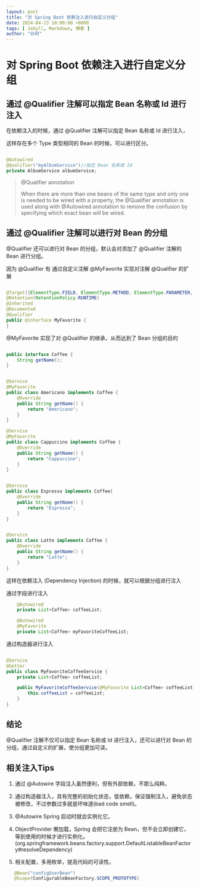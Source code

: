 ```yaml
---
layout: post
title: "对 Spring Boot 依赖注入进行自定义分组"
date: 2024-04-23 10:00:00 +0800
tags: [ Jekyll, Markdown, 博客 ]
author: "孙珂"
---
```


# 对 Spring Boot 依赖注入进行自定义分组

## 通过 @Qualifier 注解可以指定 Bean 名称或 Id 进行注入
在依赖注入的时候，通过 @Qualifier 注解可以指定 Bean 名称或 Id 进行注入，

这样存在多个 Type 类型相同的 Bean 的时候，可以进行区分。

```java

@Autowired
@Qualifier("myAlbumService")//指定 Bean 名称或 Id
private AlbumService albumService;
```

>@Qualifier annotation 
>
>When there are more than one beans of the same type and only one is needed to be wired with a property, the @Qualifier annotation is used along with @Autowired annotation to remove the confusion by specifying which exact bean will be wired.


## 通过 @Qualifier 注解可以进行对 Bean 的分组

@Qualifier 还可以进行对 Bean 的分组，默认会对添加了 @Qualifier 注解的 Bean 进行分组。


因为 @Qualifier 有 通过自定义注解 @MyFavorite 实现对注解 @Qualifier 的扩展

```java

@Target({ElementType.FIELD, ElementType.METHOD, ElementType.PARAMETER, ElementType.TYPE, ElementType.ANNOTATION_TYPE})
@Retention(RetentionPolicy.RUNTIME)
@Inherited
@Documented
@Qualifier
public @interface MyFavorite {
}
```

@MyFavorite 实现了对 @Qualifier 的继承，从而达到了 Bean 分组的目的

```java

public interface Coffee {
    String getName();
}


@Service
@MyFavorite
public class Americano implements Coffee {
    @Override
    public String getName() {
        return "Americano";
    }
}

@Service
@MyFavorite
public class Cappuccino implements Coffee {
    @Override
    public String getName() {
        return "Cappuccino";
    }
}


@Service
public class Espresso implements Coffee{
    @Override
    public String getName() {
        return "Espresso";
    }
}


@Service
public class Latte implements Coffee {
    @Override
    public String getName() {
        return "Latte";
    }
}


```


这样在依赖注入 (Dependency Injection) 的时候，就可以根据分组进行注入

通过字段进行注入

```java
    @Autowired
    private List<Coffee> coffeeList;

    @Autowired
    @MyFavorite
    private List<Coffee> myFavoriteCoffeeList;
```



通过构造器进行注入

```java

@Service
@Getter
public class MyFavoriteCoffeeService {
    private List<Coffee> coffeeList;

    public MyFavoriteCoffeeService(@MyFavorite List<Coffee> coffeeList) {
        this.coffeeList = coffeeList;
    }
}


```

## 结论

@Qualifier 注解不仅可以指定 Bean 名称或 Id 进行注入，还可以进行对 Bean 的分组，通过自定义的扩展，使分组更加可读。

## 相关注入Tips

1. 通过 @Autowire 字段注入虽然便利，但有外部依赖，不那么纯粹。

2. 通过构造器注入，具有完整的初始化状态，低依赖，保证强制注入，避免状态被修改，不过参数过多就是坏味道(bad code smell)。

3. @Autowire Spring 启动时就会实例化它。

4. ObjectProvider 懒加载，Spring 会把它注册为 Bean，但不会立即创建它，等到使用的时候才进行实例化。(org.springframework.beans.factory.support.DefaultListableBeanFactory#resolveDependency)

5. 相关配置，多用枚举，提高代码的可读性。
```java
   @Bean("configUserBean")
   @Scope(ConfigurableBeanFactory.SCOPE_PROTOTYPE)
   ```

